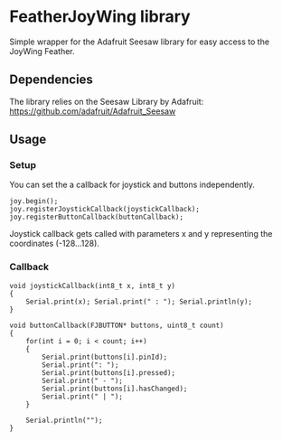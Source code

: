 # FeatherJoyWing library

Simple wrapper for the Adafruit Seesaw library for easy access to the JoyWing Feather.

## Dependencies

The library relies on the Seesaw Library by Adafruit: https://github.com/adafruit/Adafruit_Seesaw

## Usage

### Setup

You can set the a callback for joystick and buttons independently.

```
joy.begin();
joy.registerJoystickCallback(joystickCallback);
joy.registerButtonCallback(buttonCallback);
```

Joystick callback gets called with parameters x and y representing the coordinates (-128...128).

### Callback

```
void joystickCallback(int8_t x, int8_t y)
{
    Serial.print(x); Serial.print(" : "); Serial.println(y);
}

void buttonCallback(FJBUTTON* buttons, uint8_t count)
{
    for(int i = 0; i < count; i++)
    {
        Serial.print(buttons[i].pinId);
        Serial.print(": "); 
        Serial.print(buttons[i].pressed); 
        Serial.print(" - ");
        Serial.print(buttons[i].hasChanged); 
        Serial.print(" | ");
    }

    Serial.println("");
}
```
